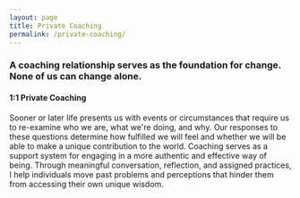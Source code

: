 ```yaml
---
layout: page
title: Private Coaching
permalink: /private-coaching/
---
```


### A coaching relationship serves as the foundation for change. None of us can change alone.

#### 1:1 Private Coaching

Sooner or later life presents us with events or circumstances that require us to re-examine who we are, what we're doing, and why. Our responses to these questions determine how fulfilled we will feel and whether we will be able to make a unique contribution to the world. Coaching serves as a support system for engaging in a more authentic and effective way of being. Through meaningful conversation, reflection, and assigned practices, I help individuals move past problems and perceptions that hinder them from accessing their own unique wisdom.
